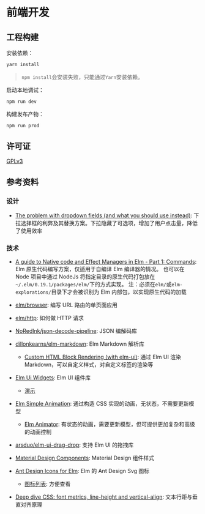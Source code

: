 前端开发
===================================

## 工程构建

安装依赖：

```bash
yarn install
```

> `npm install`会安装失败，只能通过`Yarn`安装依赖。

启动本地调试：

```bash
npm run dev
```

构建发布产物：

```bash
npm run prod
```

## 许可证

[GPLv3](./LICENSE)

## 参考资料

### 设计

- [The problem with dropdown fields (and what you should use instead)](https://designsmarts.co/the-problem-with-dropdowns/):
  下拉选择框的利弊及其替换方案。下拉隐藏了可选项，增加了用户点击量，降低了使用效率

### 技术

- [A guide to Native code and Effect Managers in Elm - Part 1: Commands](https://dev.to/jjant/a-guide-to-native-code-and-effect-managers-in-elm-part-1-commands-1k6n):
  Elm 原生代码编写方案，仅适用于自编译 Elm 编译器的情况。
  也可以在 Node 项目中通过 NodeJs 将指定目录的原生代码打包放在`~/.elm/0.19.1/packages/elm/`下的方式实现。
  注：必须在`elm/`或`elm-explorations/`目录下才会被识别为 Elm 内部包，以实现原生代码的加载

- [elm/browser](https://package.elm-lang.org/packages/elm/browser/latest/Browser):
  编写 URL 路由的单页面应用
- [elm/http](https://package.elm-lang.org/packages/elm/http/latest/Http):
  如何做 HTTP 请求
- [NoRedInk/json-decode-pipeline](https://package.elm-lang.org/packages/NoRedInk/elm-json-decode-pipeline/latest):
  JSON 编解码库
- [dillonkearns/elm-markdown](https://package.elm-lang.org/packages/dillonkearns/elm-markdown/7.0.1/):
  Elm Markdown 解析库
  - [Custom HTML Block Rendering (with elm-ui)](https://ellie-app.com/d7R3b9FsHfCa1):
    通过 Elm UI 渲染 Markdown，可以自定义样式，对自定义标签的渲染等
- [Elm Ui Widgets](https://package.elm-lang.org/packages/Orasund/elm-ui-widgets/3.4.0/):
  Elm UI 组件库
  - [演示](https://orasund.github.io/elm-ui-widgets/Button)
- [Elm Simple Animation](https://package.elm-lang.org/packages/andrewMacmurray/elm-simple-animation/2.3.0/):
  通过构造 CSS 实现的动画，无状态，不需要更新模型
  - [Elm Animator](https://package.elm-lang.org/packages/mdgriffith/elm-animator/1.1.1/):
    有状态的动画，需要更新模型，但可提供更加复杂和高级的动画控制
- [arsduo/elm-ui-drag-drop](https://package.elm-lang.org/packages/arsduo/elm-ui-drag-drop/latest/):
  支持 Elm UI 的拖拽库

- [Material Design Components](https://m2.material.io/components):
  Material Design 组件样式
- [Ant Design Icons for Elm](https://package.elm-lang.org/packages/lemol/ant-design-icons-elm/latest/):
  Elm 的 Ant Design Svg 图标
  - [图标列表](https://ant.design/components/icon): 方便查看
- [Deep dive CSS: font metrics, line-height and vertical-align](https://iamvdo.me/en/blog/css-font-metrics-line-height-and-vertical-align):
  文本行距与垂直对齐原理
